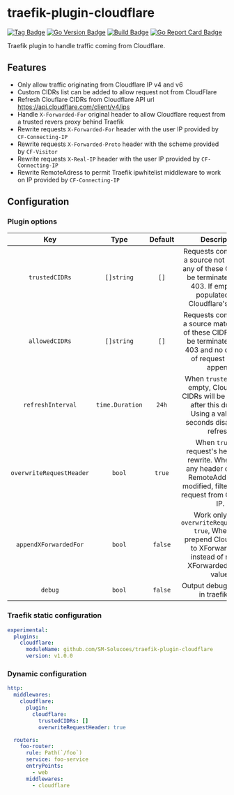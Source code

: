 # traefik-plugin-cloudflare

[![Tag Badge]][Tag] [![Go Version Badge]][Go Version] [![Build Badge]][Build] [![Go Report Card Badge]][Go Report Card]

Traefik plugin to handle traffic coming from Cloudflare.

## Features

* Only allow traffic originating from Cloudflare IP v4 and v6 
* Custom CIDRs list can be added to allow request not from CloudFlare 
* Refresh Clouflare CIDRs from Cloudflare API url https://api.cloudflare.com/client/v4/ips
* Handle `X-Forwarded-For` original header to allow Cloudflare request from a trusted revers proxy behind Traefik
* Rewrite requests `X-Forwarded-For` header with the user IP provided by `CF-Connecting-IP`
* Rewrite requests `X-Forwarded-Proto` header with the scheme provided by `CF-Visitor`
* Rewrite requests `X-Real-IP` header with the user IP provided by `CF-Connecting-IP`
* Rewrite RemoteAdress to permit Traefik ipwhitelist middleware to work on IP provided by `CF-Connecting-IP`

## Configuration

### Plugin options

|           Key            | Type            | Default  |                                                                        Description                                                                        |
|:------------------------:|:---------------:|:--------:|:---------------------------------------------------------------------------------------------------------------------------------------------------------:|
|      `trustedCIDRs`      | `[]string`      |   `[]`   |      Requests coming from a source not matching any of these CIDRs will be terminated with a 403. If empty, it is populated with Cloudflare's CIDRs.      |
|      `allowedCIDRs`      | `[]string`      |   `[]`   |          Requests coming from a source matching any of these CIDRs will not be terminated with a 403 and no overwrite of request header append.           |
|    `refreshInterval`     | `time.Duration` |  `24h`   |         When `trustedCIDRs` is empty, Cloudflare's CIDRs will be refreshed after this duration. Using a value of 0 seconds disables the refresh.          |
| `overwriteRequestHeader` | `bool`          |  `true`  | When `true`, the request's header are rewrite. When `false` any header or traefik RemoteAddress are modified, filter only the request from Cloudflare IP. |
| `appendXForwardedFor`    | `bool`          |  `false` | Work only when `overwriteRequestHeader` `true`, When `true` prepend Cloudflare IP to XForwardedFor instead of replace XForwardedFor first value.  |
|         `debug`          | `bool`          | `false`  |                                                           Output debug message in traefik log.                                                            |

### Traefik static configuration

```yaml
experimental:
  plugins:
    cloudflare:
      moduleName: github.com/SM-Solucoes/traefik-plugin-cloudflare
      version: v1.0.0
```

### Dynamic configuration

```yaml
http:
  middlewares:
    cloudflare:
      plugin:
        cloudflare:
          trustedCIDRs: []
          overwriteRequestHeader: true

  routers:
    foo-router:
      rule: Path(`/foo`)
      service: foo-service
      entryPoints:
        - web
      middlewares:
        - cloudflare
```

[Tag]: https://github.com/SM-Solucoes/traefik-plugin-cloudflare/tags
[Tag Badge]: https://img.shields.io/github/v/tag/agence-gaya/traefik-plugin-cloudflare?sort=semver
[Go Version]: /go.mod
[Go Version Badge]: https://img.shields.io/github/go-mod/go-version/agence-gaya/traefik-plugin-cloudflare
[Build]: https://github.com/SM-Solucoes/traefik-plugin-cloudflare/actions/workflows/test.yml
[Build Badge]: https://img.shields.io/github/actions/workflow/status/agence-gaya/traefik-plugin-cloudflare/test.yml
[Go Report Card]: https://goreportcard.com/report/github.com/SM-Solucoes/traefik-plugin-cloudflare
[Go Report Card Badge]: https://goreportcard.com/badge/github.com/SM-Solucoes/traefik-plugin-cloudflare
